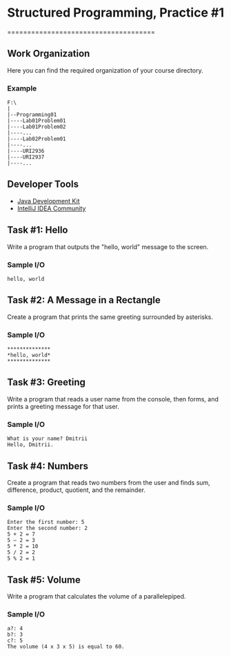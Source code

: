# Structured Programming, Practice #1
=====================================

## Work Organization

Here you can find the required organization of your course directory.

### Example

```
F:\
|
|--Programming01
|----Lab01Problem01
|----Lab01Problem02
|----...
|----Lab02Problem01
|----...
|----URI2936
|----URI2937
|----...
```

## Developer Tools

* [Java Development Kit](https://www.oracle.com/technetwork/java/javase/downloads/jdk12-downloads-5295953.html)
* [IntelliJ IDEA Community](https://www.jetbrains.com/idea/)

## Task #1: Hello

Write a program that outputs the "hello, world" message to the screen. 

### Sample I/O

```
hello, world
```

## Task #2: A Message in a Rectangle

Create a program that prints the same greeting surrounded by asterisks.

### Sample I/O

```
**************
*hello, world*
**************
```

## Task #3: Greeting

Write a program that reads a user name from the console, then forms, and prints a greeting message for that user. 

### Sample I/O

```
What is your name? Dmitrii
Hello, Dmitrii.
```

## Task #4: Numbers

Create a program that reads two numbers from the user and finds sum, difference, product, quotient, and the remainder.

### Sample I/O

```
Enter the first number: 5
Enter the second number: 2
5 + 2 = 7
5 – 2 = 3
5 * 2 = 10
5 / 2 = 2
5 % 2 = 1
```

## Task #5: Volume

Write a program that calculates the volume of a parallelepiped.

### Sample I/O

```
a?: 4
b?: 3
c?: 5
The volume (4 x 3 x 5) is equal to 60.
```
